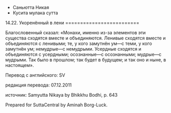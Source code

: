 









* Саньютта Никая
* Кусита мулака сутта


14\.22\. Укоренённый в лени
\=\=\=\=\=\=\=\=\=\=\=\=\=\=\=\=\=\=\=\=\=\=\=\=\=



Благословенный сказал: «Монахи, именно из\-за элементов эти существа сходятся вместе и объединяются\. Ленивые сходятся вместе и объединяются с ленивыми; те, у кого замутнён ум—с теми, у кого замутнён ум; немудрые—с немудрыми\. Усердные сходятся и объединяются с усердными; осознанные—с осознанными; мудрые—с мудрыми\. Так было в прошлом; так будет в будущем; и так оно и ныне, в настоящем»\.



Перевод с английского: SV


редакция перевода: 07\.12\.2011


источник: Samyutta Nikaya by Bhikkhu Bodhi, p\. 643


Prepared for SuttaCentral by Aminah Borg\-Luck\.






